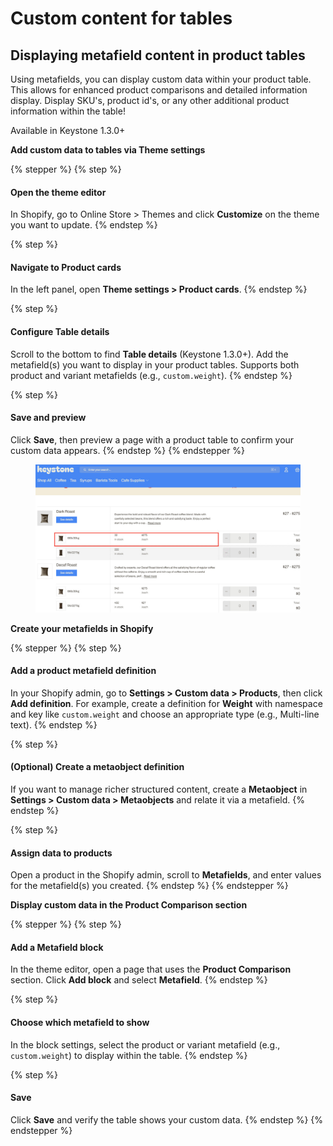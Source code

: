 # Custom content for tables

## Displaying metafield content in product tables

Using metafields, you can display custom data within your product table. This allows for enhanced product comparisons and detailed information display. Display SKU's, product id's, or any other additional product information within the table!&#x20;

Available in Keystone 1.3.0+

**Add custom data to tables via Theme settings**

{% stepper %}
{% step %}
#### Open the theme editor

In Shopify, go to Online Store > Themes and click **Customize** on the theme you want to update.
{% endstep %}

{% step %}
#### Navigate to Product cards

In the left panel, open **Theme settings > Product cards**.
{% endstep %}

{% step %}
#### Configure Table details

Scroll to the bottom to find **Table details** (Keystone 1.3.0+). Add the metafield(s) you want to display in your product tables. Supports both product and variant metafields (e.g., `custom.weight`).
{% endstep %}

{% step %}
#### Save and preview

Click **Save**, then preview a page with a product table to confirm your custom data appears.
{% endstep %}
{% endstepper %}

<figure><img src="../../.gitbook/assets/imageedit_17_2771695334.jpg" alt=""><figcaption></figcaption></figure>



**Create your metafields in Shopify**

{% stepper %}
{% step %}
#### Add a product metafield definition

In your Shopify admin, go to **Settings > Custom data > Products**, then click **Add definition**. For example, create a definition for **Weight** with namespace and key like `custom.weight` and choose an appropriate type (e.g., Multi-line text).
{% endstep %}

{% step %}
#### (Optional) Create a metaobject definition

If you want to manage richer structured content, create a **Metaobject** in **Settings > Custom data > Metaobjects** and relate it via a metafield.
{% endstep %}

{% step %}
#### Assign data to products

Open a product in the Shopify admin, scroll to **Metafields**, and enter values for the metafield(s) you created.
{% endstep %}
{% endstepper %}

**Display custom data in the Product Comparison section**

{% stepper %}
{% step %}
#### Add a Metafield block

In the theme editor, open a page that uses the **Product Comparison** section. Click **Add block** and select **Metafield**.
{% endstep %}

{% step %}
#### Choose which metafield to show

In the block settings, select the product or variant metafield (e.g., `custom.weight`) to display within the table.
{% endstep %}

{% step %}
#### Save

Click **Save** and verify the table shows your custom data.
{% endstep %}
{% endstepper %}
